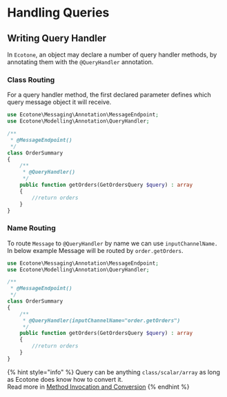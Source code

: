 # Handling Queries

## Writing Query Handler

In `Ecotone`, an object may declare a number of query handler methods, by annotating them with the `@QueryHandler` annotation. 

### Class Routing

For a query handler method, the first declared parameter defines which query message object it will receive.

```php
use Ecotone\Messaging\Annotation\MessageEndpoint;
use Ecotone\Modelling\Annotation\QueryHandler;

/**
 * @MessageEndpoint()
 */
class OrderSummary
{
    /**
     * @QueryHandler()
     */
    public function getOrders(GetOrdersQuery $query) : array
    {
        //return orders
    }
}
```

### Name Routing

To route `Message` to `@QueryHandler` by name we can use `inputChannelName.`   
In below example Message will be routed by `order.getOrders`.   

```php
use Ecotone\Messaging\Annotation\MessageEndpoint;
use Ecotone\Modelling\Annotation\QueryHandler;

/**
 * @MessageEndpoint()
 */
class OrderSummary
{
    /**
     * @QueryHandler(inputChannelName="order.getOrders")
     */
    public function getOrders(GetOrdersQuery $query) : array
    {
        //return orders
    }
}
```

{% hint style="info" %}
Query can be anything `class/scalar/array` as long as Ecotone does know how to convert it.   
Read more in [Method Invocation and Conversion](../../messaging/conversion/)
{% endhint %}

### 

